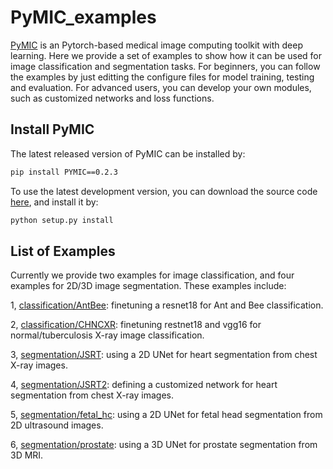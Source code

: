 # PyMIC_examples
[PyMIC][PyMIC_link] is an Pytorch-based medical image computing toolkit with deep learning. Here we provide a set of examples to show how it can be used for image classification and segmentation tasks. For beginners, you can follow the examples by just editting the configure files for model training, testing and evaluation. For advanced users, you can develop your own modules, such as customized networks and loss functions.  

## Install PyMIC
The latest released version of PyMIC can be installed by:

```bash
pip install PYMIC==0.2.3
```

To use the latest development version, you can download the source code [here][PyMIC_link], and install it by:

```bash
python setup.py install
``` 

## List of Examples
Currently we provide two examples for image classification, and four examples for 2D/3D image segmentation. These examples include:

1, [classification/AntBee][AntBee_link]: finetuning a resnet18 for Ant and Bee classification.

2, [classification/CHNCXR][CHNCXR_link]: finetuning restnet18 and vgg16 for normal/tuberculosis X-ray image classification.

3, [segmentation/JSRT][JSRT_link]: using a 2D UNet for heart segmentation from chest X-ray images.

4, [segmentation/JSRT2][JSRT2_link]: defining a customized network for heart segmentation from chest X-ray images.

5, [segmentation/fetal_hc][fetal_hc_link]: using a 2D UNet for fetal head segmentation from 2D ultrasound images.

6, [segmentation/prostate][prostate_link]: using a 3D UNet for prostate segmentation from 3D MRI.

[PyMIC_link]: https://github.com/HiLab-git/PyMIC
[AntBee_link]:classification/AntBee
[CHNCXR_link]:classification/CHNCXR
[JSRT_link]:segmentation/JSRT
[JSRT2_link]:segmentation/JSRT2
[fetal_hc_link]:segmentation/fetal_hc
[prostate_link]:segmentation/prostate

